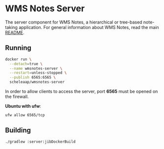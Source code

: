 # WMS Notes Server

The server component for WMS Notes, a hierarchical or tree-based note-taking application.
For general information about WMS Notes, read the main [README](../README.md).


## Running

```bash
docker run \
  --detach=true \
  --name wmsnotes-server \
  --restart=unless-stopped \
  --publish 6565:6565 \
  scheleaap/wmsnotes-server
```

In order to allow clients to access the server, port **6565** must be opened on the firewall.

**Ubuntu with ufw**:
```bash
ufw allow 6565/tcp
```


## Building

```bash
./gradlew :server:jibDockerBuild
```
